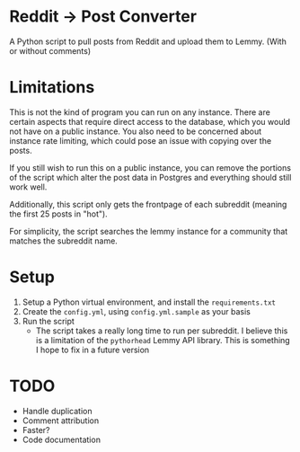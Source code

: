 # Reddit -> Post Converter
A Python script to pull posts from Reddit and upload them to Lemmy. (With or without comments)

# Limitations
This is not the kind of program you can run on any instance. There are certain aspects that require direct access to the database, which you would not have on a public instance. You also need to be concerned about instance rate limiting, which could pose an issue with copying over the posts. 

If you still wish to run this on a public instance, you can remove the portions of the script which alter the post data in Postgres and everything should still work well.

Additionally, this script only gets the frontpage of each subreddit (meaning the first 25 posts in "hot").

For simplicity, the script searches the lemmy instance for a community that matches the subreddit name.

# Setup
1. Setup a Python virtual environment, and install the `requirements.txt`
2. Create the `config.yml`, using `config.yml.sample` as your basis
3. Run the script
    - The script takes a really long time to run per subreddit. I believe this is a limitation of the `pythorhead` Lemmy API library. This is something I hope to fix in a future version

# TODO
- Handle duplication
- Comment attribution
- Faster?
- Code documentation
